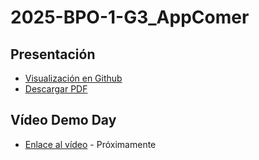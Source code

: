 # 2025-BPO-1-G3_AppComer

## Presentación

- [Visualización en Github](https://github.com/CampusDual/2025-BPO-1-G3_AppComer/blob/main/AppComer.pdf)
- [Descargar PDF](https://raw.github.com/CampusDual/2025-BPO-1-G3_AppComer/main/AppComer.pdf)

## Vídeo Demo Day

- [Enlace al vídeo]() - Próximamente
